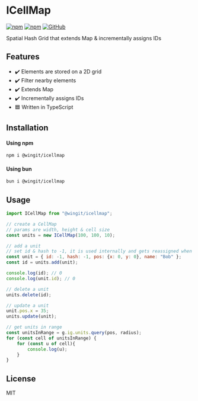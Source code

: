 # ICellMap

[![npm](https://img.shields.io/npm/v/@wingit/cellmap)](https://www.npmjs.com/package/@wingit/cellmap)
[![npm](https://img.shields.io/npm/dm/@wingit/cellmap)](https://www.npmjs.com/package/@wingit/cellmap)
[![GitHub](https://img.shields.io/github/license/eekelof/cellmap)](https://github.com/git/git-scm.com/blob/main/MIT-LICENSE.txt)

Spatial Hash Grid that extends Map &amp; incrementally assigns IDs

## Features

- :heavy_check_mark: Elements are stored on a 2D grid
- :heavy_check_mark: Filter nearby elements
- :heavy_check_mark: Extends Map
- :heavy_check_mark: Incrementally assigns IDs
- :blue_square: Written in TypeScript

## Installation

#### Using npm
```bash
npm i @wingit/icellmap
```

#### Using bun
```bash
bun i @wingit/icellmap
```

## Usage
```javascript
import ICellMap from "@wingit/icellmap";

// create a CellMap
// params are width, height & cell size
const units = new ICellMap(100, 100, 10);

// add a unit
// set id & hash to -1, it is used internally and gets reassigned when added
const unit = { id: -1, hash: -1, pos: {x: 0, y: 0}, name: "Bob" };
const id = units.add(unit);

console.log(id); // 0
console.log(unit.id); // 0

// delete a unit
units.delete(id);

// update a unit
unit.pos.x = 35;
units.update(unit);

// get units in range
const unitsInRange = g.ig.units.query(pos, radius);
for (const cell of unitsInRange) {
    for (const u of cell){
        console.log(u);
    }
}
```

## License

MIT